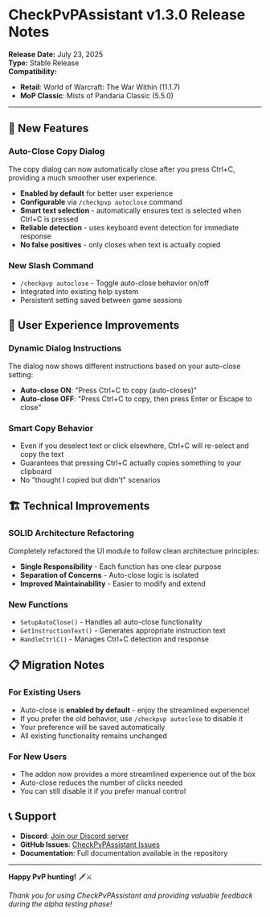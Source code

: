 # CheckPvPAssistant v1.3.0 Release Notes

**Release Date:** July 23, 2025  
**Type:** Stable Release  
**Compatibility:** 
- **Retail**: World of Warcraft: The War Within (11.1.7)
- **MoP Classic**: Mists of Pandaria Classic (5.5.0)

---

## 🎉 **New Features**

### **Auto-Close Copy Dialog**
The copy dialog can now automatically close after you press Ctrl+C, providing a much smoother user experience.

- **Enabled by default** for better user experience
- **Configurable** via `/checkpvp autoclose` command
- **Smart text selection** - automatically ensures text is selected when Ctrl+C is pressed
- **Reliable detection** - uses keyboard event detection for immediate response
- **No false positives** - only closes when text is actually copied

### **New Slash Command**
- `/checkpvp autoclose` - Toggle auto-close behavior on/off
- Integrated into existing help system
- Persistent setting saved between game sessions

## 🔄 **User Experience Improvements**

### **Dynamic Dialog Instructions**
The dialog now shows different instructions based on your auto-close setting:
- **Auto-close ON**: "Press Ctrl+C to copy (auto-closes)"
- **Auto-close OFF**: "Press Ctrl+C to copy, then press Enter or Escape to close"

### **Smart Copy Behavior**
- Even if you deselect text or click elsewhere, Ctrl+C will re-select and copy the text
- Guarantees that pressing Ctrl+C actually copies something to your clipboard
- No "thought I copied but didn't" scenarios

## 🏗️ **Technical Improvements**

### **SOLID Architecture Refactoring**
Completely refactored the UI module to follow clean architecture principles:

- **Single Responsibility** - Each function has one clear purpose
- **Separation of Concerns** - Auto-close logic is isolated
- **Improved Maintainability** - Easier to modify and extend

### **New Functions**
- `SetupAutoClose()` - Handles all auto-close functionality
- `GetInstructionText()` - Generates appropriate instruction text
- `HandleCtrlC()` - Manages Ctrl+C detection and response

## 📋 **Migration Notes**

### **For Existing Users**
- Auto-close is **enabled by default** - enjoy the streamlined experience!
- If you prefer the old behavior, use `/checkpvp autoclose` to disable it
- Your preference will be saved automatically
- All existing functionality remains unchanged

### **For New Users**
- The addon now provides a more streamlined experience out of the box
- Auto-close reduces the number of clicks needed
- You can still disable it if you prefer manual control

## 📞 **Support**

- **Discord**: [Join our Discord server](http://discord.gg/8wWePHZYwT)
- **GitHub Issues**: [CheckPvPAssistant Issues](https://github.com/Kirom/CheckPvPAssistant/issues)
- **Documentation**: Full documentation available in the repository

---

**Happy PvP hunting!** 🗡️⚔️

*Thank you for using CheckPvPAssistant and providing valuable feedback during the alpha testing phase!* 